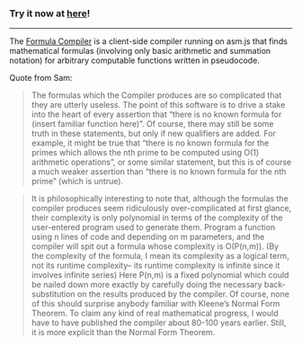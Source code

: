 ### Try it now at [here](http://turbo.github.io/FormulaCompiler)!

-----

The [Formula Compiler](http://turbo.github.io/FormulaCompiler) is a client-side compiler running on asm.js that finds mathematical formulas (involving only basic arithmetic and summation notation) for arbitrary computable functions written in pseudocode.

Quote from Sam:

> The formulas which the Compiler produces are so complicated that they are utterly useless. The point of this software is to drive a stake into the heart of every assertion that “there is no known formula for (insert familiar function here)”. Of course, there may still be some truth in these statements, but only if new qualifiers are added. For example, it might be true that “there is no known formula for the primes which allows the nth prime to be computed using O(1) arithmetic operations”, or some similar statement, but this is of course a much weaker assertion than “there is no known formula for the nth prime” (which is untrue).

> It is philosophically interesting to note that, although the formulas the compiler produces seem ridiculously over-complicated at first glance, their complexity is only polynomial in terms of the complexity of the user-entered program used to generate them. Program a function using n lines of code and depending on m parameters, and the compiler will spit out a formula whose complexity is O(P(n,m)). (By the complexity of the formula, I mean its complexity as a logical term, not its runtime complexity– its runtime complexity is infinite since it involves infinite series) Here P(n,m) is a fixed polynomial which could be nailed down more exactly by carefully doing the necessary back-substitution on the results produced by the compiler. Of course, none of this should surprise anybody familiar with Kleene’s Normal Form Theorem. To claim any kind of real mathematical progress, I would have to have published the compiler about 80-100 years earlier. Still, it is more explicit than the Normal Form Theorem.
